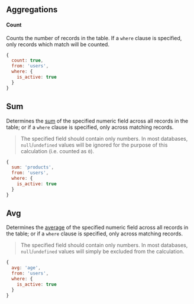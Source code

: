 ## Aggregations


#### Count

Counts the number of records in the table.  If a `where` clause is specified, only records which match will be counted.

```javascript
{
  count: true,
  from: 'users',
  where: {
    is_active: true
  }
}
```


## Sum

Determines the [sum](https://en.wikipedia.org/wiki/Summation) of the specified numeric field across all records in the table; or if a `where` clause is specified, only across matching records.

> The specified field should contain only numbers.  In most databases, `null`/`undefined` values will be ignored for the purpose of this calculation (i.e. counted as `0`).

```javascript
{
  sum: 'products',
  from: 'users',
  where: {
    is_active: true
  }
}
```

## Avg

Determines the [average](https://en.wikipedia.org/wiki/Arithmetic_mean) of the specified numeric field across all records in the table; or if a `where` clause is specified, only across matching records.

> The specified field should contain only numbers.  In most databases, `null`/`undefined` values will simply be excluded from the calculation.


```javascript
{
  avg: 'age',
  from: 'users',
  where: {
    is_active: true
  }
}
```
